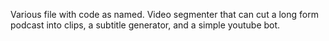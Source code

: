 Various file with code as named. Video segmenter that can cut a long form podcast into clips, a subtitle generator, and a simple youtube bot.
